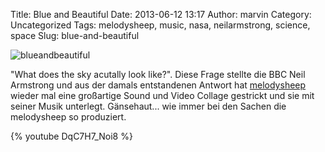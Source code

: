 Title: Blue and Beautiful
Date: 2013-06-12 13:17
Author: marvin
Category: Uncategorized
Tags: melodysheep, music, nasa, neilarmstrong, science, space
Slug: blue-and-beautiful

![blueandbeautiful]({filename}/images/blueandbeautiful.jpg)

"What does the sky acutally look like?". Diese Frage stellte die BBC
Neil Armstrong und aus der damals entstandenen Antwort hat
[melodysheep](https://www.youtube.com/user/melodysheep) wieder mal eine
großartige Sound und Video Collage gestrickt und sie mit seiner Musik
unterlegt. Gänsehaut... wie immer bei den Sachen die melodysheep so
produziert.

{% youtube DqC7H7_Noi8 %}

